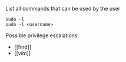 
List all commands that can be used by the user

```shell
sudo -l
sudo -l <username>
```

Possible privilege escalations:
- [[find]]
- [[vim]]